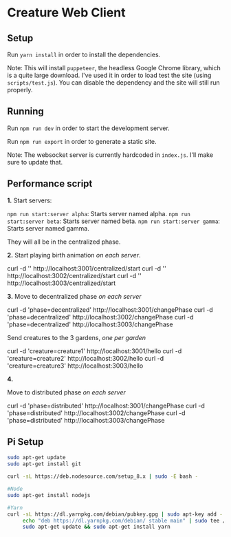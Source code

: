 # Creature Web Client

## Setup

Run `yarn install` in order to install the dependencies.

Note: This will install `puppeteer`, the headless Google Chrome library, which is a quite large download. I've used it in order to load test the site (using `scripts/test.js`). You can disable the dependency and the site will still run properly.

## Running

Run `npm run dev` in order to start the development server.

Run `npm run export` in order to generate a static site.

Note: The websocket server is currently hardcoded in `index.js`. I'll make sure to update that.


## Performance script

**1.**
Start servers:

`npm run start:server alpha`: Starts server named alpha.
`npm run start:server beta`: Starts server named beta.
`npm run start:server gamma`: Starts server named gamma.

They will all be in the centralized phase.

**2.**
Start playing birth animation *on each server*.

curl -d '' http://localhost:3001/centralized/start
curl -d '' http://localhost:3002/centralized/start
curl -d '' http://localhost:3003/centralized/start


**3.**
Move to decentralized phase *on each server*

curl -d 'phase=decentralized' http://localhost:3001/changePhase
curl -d 'phase=decentralized' http://localhost:3002/changePhase
curl -d 'phase=decentralized' http://localhost:3003/changePhase

Send creatures to the 3 gardens, *one per garden*

curl -d 'creature=creature1' http://localhost:3001/hello
curl -d 'creature=creature2' http://localhost:3002/hello
curl -d 'creature=creature3' http://localhost:3003/hello


**4.**

Move to distributed phase *on each server*

curl -d 'phase=distributed' http://localhost:3001/changePhase
curl -d 'phase=distributed' http://localhost:3002/changePhase
curl -d 'phase=distributed' http://localhost:3003/changePhase

## Pi Setup
```sh
sudo apt-get update
sudo apt-get install git

curl -sL https://deb.nodesource.com/setup_8.x | sudo -E bash -

#Node
sudo apt-get install nodejs

#Yarn
curl -sL https://dl.yarnpkg.com/debian/pubkey.gpg | sudo apt-key add -
     echo "deb https://dl.yarnpkg.com/debian/ stable main" | sudo tee /etc/apt/sources.list.d/yarn.list
     sudo apt-get update && sudo apt-get install yarn
```